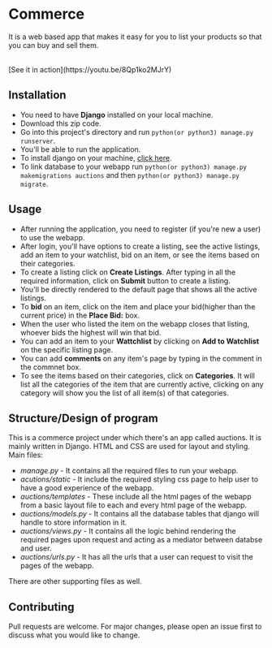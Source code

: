 # Commerce
It is a web based app that makes it easy for you to list your products so that you can buy and sell them.

<br>
[See it in action](https://youtu.be/8Qp1ko2MJrY)

## Installation
- You need to have **Django** installed on your local machine.
- Download this zip code.
- Go into this project's directory and run `python(or python3) manage.py runserver`.
- You'll be able to run the application.
- To install django on your machine, [click here](https://docs.djangoproject.com/en/3.2/topics/install/).
- To link database to your webapp run `python(or python3) manage.py makemigrations auctions` and then `python(or python3) manage.py migrate`.

## Usage
- After running the application, you need to register (if you're new a user) to use the webapp.
- After login, you'll have options to create a listing, see the active listings, add an item to your watchlist, bid on an item, or see the items based on their categories.
- To create a listing click on **Create Listings**. After typing in all the required information, click on **Submit** button to create a listing.
- You'll be directly rendered to the default page that shows all the active listings.
- To **bid** on an item, click on the item and place your bid(higher than the current price) in the **Place Bid:** box.
- When the user who listed the item on the webapp closes that listing, whoever bids the highest will win that bid.
- You can add an item to your **Wattchlist** by clicking on **Add to Watchlist** on the specific listing page.
- You can add **comments** on any item's page by typing in the comment in the commnet box.
- To see the items based on their categories, click on **Categories**. It will list all the categories of the item that are currently active, clicking on any category will show you the list of all item(s) of that categories.

## Structure/Design of program
This is a commerce project under which there's an app called auctions. It is mainly written in Django. HTML and CSS are used for layout and styling.
<br>
Main files:
<br>
* *manage.py* - It contains all the required files to run your webapp.
* *acutions/static* - It include the required styling css page to help user to have a good experience of the webapp.
* *auctions/templates* - These include all the html pages of the webapp from a basic layout file to each and every html page of the webapp.
* *auctions/models.py* - It contains all the database tables that django will handle to store information in it.
* *auctions/views.py* - It contains all the logic behind rendering the required pages upon request and acting as a mediator between databse and user.
* *auctions/urls.py* - It has all the urls that a user can request to visit the pages of the webapp.

There are other supporting files as well.

## Contributing
Pull requests are welcome. For major changes, please open an issue first to discuss what you would like to change.
